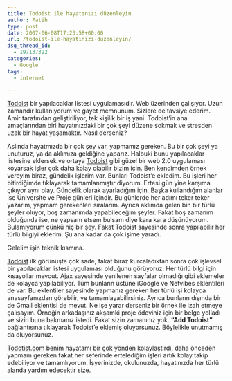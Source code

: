 ```yaml
---
title: Todoist ile hayatınızı düzenleyin
author: Fatih
type: post
date: 2007-06-08T17:23:58+00:00
url: /todoist-ile-hayatinizi-duzenleyin/
dsq_thread_id:
  - 197137322
categories:
  - Google
tags:
  - internet

---
```

[Todoist][1] bir yapılacaklar listesi uygulamasıdır. Web üzerinden çalışıyor. Uzun zamandır kullanıyorum ve gayet memnunum. Sizlere de tavsiye ederim. Amir tarafından geliştiriliyor, tek kişilik bir iş yani. Todoist&#8217;in ana amaçlarından biri hayatınızdaki bir çok şeyi düzene sokmak ve stresden uzak bir hayat yaşamaktır. Nasıl derseniz?

Aslında hayatmızda bir çok şey var, yapmamız gereken. Bu bir çok şeyi ya unuturuz, ya da aklımıza geldiğine yaparız. Halbuki bunu yapılacaklar listesine eklersek ve ortaya [Todoist][1] gibi güzel bir web 2.0 uygulaması koyarsak işler çok daha kolay olabilir bizim için. Ben kendimden örnek vereyim biraz, gündelik işlerim var. Bunları Todoist&#8217;e ekledim. Bu işleri her bitirdiğimde tıklayarak tamamlanmıştır diyorum. Ertesi gün yine karşıma çıkıyor aynı olay. Gündelik olarak ayarladığım için. Başka kullandığım alanlar ise Üniversite ve Proje günleri içindir. Bu günlerde her adımı teker teker yazarım, yapmam gerekenleri sıralarım. Ayrıca aklımda gelen bin bir türlü şeyler oluyor, boş zamanımda yapabileceğim şeyler. Fakat boş zamanım olduğunda ise, ne yapsam etsem bulsam diye kara kara düşünüyorum. Bulamıyorum çünkü hiç bir şey. Fakat Todoist sayesinde sonra yapılabilir her türlü bilgiyi eklerim. Şu ana kadar da çok işime yaradı.

<center>
</center>Gelelim işin teknik kısmına. 

[Todoist][1] ilk görünüşte çok sade, fakat biraz kurcaladıktan sonra çok işlevsel bir yapılacaklar listesi uygulaması olduğunu görüyoruz. Her türlü bilgi için kısayollar mevcut. Ajax sayesinde yenilenen sayfalar olmadığı gibi eklemeler de kolayca yapılabiliyor. Tüm bunların üstüne iGoogle ve Netvibes eklentileri de var. Bu eklentiler sayesinde yapmanız gereken her türlü işi kolayca anasayfanızdan görebilir, ve tamamlayabilirsiniz. Ayrıca bunların dışında bir de Gmail eklentisi de mevut. Ne işe yarar derseniz bir örnek ile izah etmeye çalışayım. Örneğin arkadaşınız akşamki proje ödeviniz için bir belge yolladı ve sizin buna bakmanız istedi. Fakat sizin zamanınız yok. **&#8220;Add Todoist&#8221;** bağlantısına tıklayarak Todoist&#8217;e eklemiş oluyorsunuz. Böylelikle unutmamış da oluyorsunuz.

[Todotist.com][1] benim hayatamı bir çok yönden kolaylaştırdı, daha önceden yapmam gereken fakat her seferinde ertelediğim işleri artık kolay takip edebiliyor ve tamamlıyorum. İşyerinizde, okulunuzda, hayatınızda her türlü alanda yardım edecektir size.

 [1]: https://todoist.com/